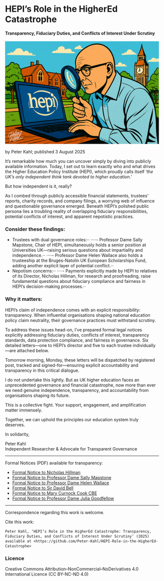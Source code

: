 # HEPI’s Role in the HigherEd Catastrophe

#### Transparency, Fiduciary Duties, and Conflicts of Interest Under Scrutiny

![alt text](https://github.com/Peter-Kahl/HEPI-Role-in-the-HigherEd-Catastrophe/blob/main/investigating_HEPI.jpg?raw=true)

by Peter Kahl; published 3 August 2025

It’s remarkable how much you can uncover simply by diving into publicly available information. Today, I set out to learn exactly who and what drives the Higher Education Policy Institute (HEPI), which proudly calls itself ‘_the UK’s only independent think tank devoted to higher education._’

But how independent is it, really?

As I combed through publicly accessible financial statements, trustees’ reports, charity records, and company filings, a worrying web of influence and questionable governance emerged. Beneath HEPI’s polished public persona lies a troubling reality of overlapping fiduciary responsibilities, potential conflicts of interest, and apparent nepotistic practices.

### Consider these findings:

- Trustees with dual governance roles:⋅⋅
⋅⋅⋅⋅- Professor Dame Sally Mapstone, Chair of HEPI, simultaneously holds a senior position at Universities UK—raising serious questions about impartiality and independence.⋅⋅
⋅⋅⋅⋅- Professor Dame Helen Wallace also holds a trusteeship at the Bruges-Natolin UK European Scholarships Fund, adding another explicit layer of potential conflict.⋅⋅
- Nepotism concerns:⋅⋅
⋅⋅⋅⋅- Payments explicitly made by HEPI to relatives of its Director, Nicholas Hillman, for research and proofreading, raise fundamental questions about fiduciary compliance and fairness in HEPI’s decision-making processes.⋅⋅

### Why it matters:

HEPI’s claim of independence comes with an explicit responsibility: transparency. When influential organisations shaping national education policy claim neutrality, their governance practices must withstand scrutiny.

To address these issues head-on, I’ve prepared formal legal notices explicitly addressing fiduciary duties, conflicts of interest, transparency standards, data protection compliance, and fairness in governance. Six detailed letters—one to HEPI’s director and five to each trustee individually—are attached below.

Tomorrow morning, Monday, these letters will be dispatched by registered post, tracked and signed-for—ensuring explicit accountability and transparency in this critical dialogue.

I do not undertake this lightly. But as UK higher education faces an unprecedented governance and financial catastrophe, now more than ever we need genuine independence, transparency, and accountability from organisations shaping its future.

This is a collective fight. Your support, engagement, and amplification matter immensely.

Together, we can uphold the principles our education system truly deserves.

In solidarity,

Peter Kahl\
Independent Researcher & Advocate for Transparent Governance

---

Formal Notices (PDF) available for transparency:

- [Formal Notice to Nicholas Hillman](https://raw.githubusercontent.com/Peter-Kahl/HEPI-Role-in-the-HigherEd-Catastrophe/master/HEPI_N_Hillman_Notice_of_Demands_2025-08-03_RedactedHEPI_N_Hillman_Notice_of_Demands_2025-08-03_Redacted.pdf)
- [Formal Notice to Professor Dame Sally Mapstone](https://raw.githubusercontent.com/Peter-Kahl/HEPI-Role-in-the-HigherEd-Catastrophe/master/HEPI_Sally_Mapstone_Notice_of_Demands_2025-08-03_Redacted.pdf)
- [Formal Notice to Professor Dame Helen Wallace](https://raw.githubusercontent.com/Peter-Kahl/HEPI-Role-in-the-HigherEd-Catastrophe/master/HEPI_Helen_Wallace_Notice_of_Demands_2025-08-03.pdf)
- [Formal Notice to Sir David Bell](https://raw.githubusercontent.com/Peter-Kahl/HEPI-Role-in-the-HigherEd-Catastrophe/master/HEPI_David_Bell_Notice_of_Demands_2025-08-03_Redacted.pdf)
- [Formal Notice to Mary Curnock Cook CBE](https://raw.githubusercontent.com/Peter-Kahl/HEPI-Role-in-the-HigherEd-Catastrophe/master/HEPI_Mary_Curnock_Cook_Notice_of_Demands_2025-08-03_Redacted.pdf)
- [Formal Notice to Professor Dame Julia Goodfellow](https://raw.githubusercontent.com/Peter-Kahl/HEPI-Role-in-the-HigherEd-Catastrophe/master/HEPI_Julia_Goodfellow_Notice_of_Demands_2025-08-03_Redacted.pdf)

---

Correspondence regarding this work is welcome.

Cite this work:

```
Peter Kahl, ‘HEPI’s Role in the HigherEd Catastrophe: Transparency, Fiduciary Duties, and Conflicts of Interest Under Scrutiny’ (2025) available at <https://github.com/Peter-Kahl/HEPI-Role-in-the-HigherEd-Catastrophe>
```

### Licence
Creative Commons Attribution–NonCommercial–NoDerivatives 4.0 International Licence (CC BY-NC-ND 4.0)
